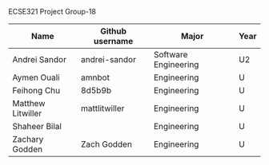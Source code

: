 ECSE321 Project Group-18


|      Name     | Github username | Major | Year |
| ------------- |   ------------- | ------------- |  ------------- |
| Andrei Sandor  |   andrei-sandor  | Software Engineering | U2 |
| Aymen Ouali   |   amnbot   |  Engineering  | U|
|  Feihong Chu | 8d5b9b |  Engineering |U|
| Matthew Litwiller | mattlitwiller  | Engineering  |U|
| Shaheer Bilal |  |  Engineering | U|
| Zachary Godden | Zach Godden | Engineering  |U|
